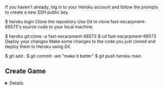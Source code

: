 If you haven't already, log in to your Heroku account and follow the prompts to create a new SSH public key.

$ heroku login
Clone the repository
Use Git to clone fast-escarpment-66573's source code to your local machine.

$ heroku git:clone -a fast-escarpment-66573
$ cd fast-escarpment-66573
Deploy your changes
Make some changes to the code you just cloned and deploy them to Heroku using Git.

$ git add .
$ git commit -am "make it better"
$ git push heroku main

**Create Game**
----

<details>

* **URL**

    /createGame

* **Method:**

    `POST`

* **Headers:**

    None

* **URL Params**

    None

* **Query Params**

    None

* **Data Params**

 ```typescript
      {
        firstName: string,
        SecondName: string,
        jobPosition: string,
        image: string,
      }
 ```

* **Success Response:**

  * **Code:** 200 OK <br />
    **Content:**

    ```json
      {
        "admin": {
        "firstName": "maxim",
        "image": "bas64",
        "jobPosition": "develop",
        "SecondName": "Atroschenko"
        },
        "roomId": "gamer",
        "users": {}
      }
    ```

* **Error Response:**

    None

* **Notes:**

    None

**Connect Game**
----

<details>

* **URL**

    /connectGame

* **Method:**

    `POST`

* **Headers:**

    None

* **URL Params**

    None

* **Query Params**

    None

* **Data Params**

 ```typescript
      {
        roomId: string
      }
 ```

* **Success Response:**

  * **Code:** 200 OK <br />
    **Content:**

    ```
      {
        "OK"
      }
    ```

* **Error Response:**

    * **Code:** 406 Not Acceptable <br />
    **Content:**

    ```
      {
        "This game does not exist"
      }
    ```

* **Notes:**

    None


    **Socket.IO**
----

<details>

* **URL**

    'GAME:JOIN'

* **Method:**

    `emit`


* **Send Params**

 ```typescript
      {
        roomId: string,
        firstName: string,
        secondName: string, 
        jobPosition: string, 
        image: string,
        role: string
      }
 ```

* **Response:**

    'GAME:SET_USERS'

    * **Method:**

    `on`

    **Content:**

    ```json
[
  {
    "firstName": "Maksim",
    "image": "base64",
    "jobPosition": "dev",
    "role": "admin",
    "secondName": "Atroschenko"
  }
]
    ```
